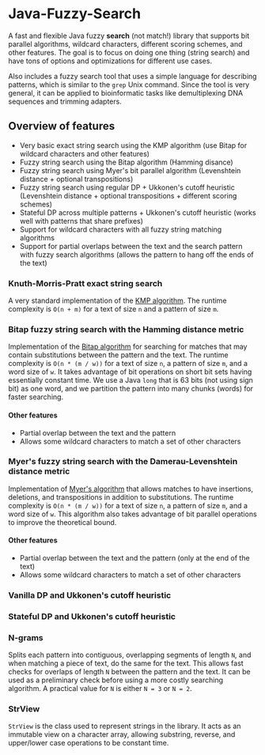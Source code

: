 # Java-Fuzzy-Search
A fast and flexible Java fuzzy **search** (not match!) library that supports bit parallel algorithms, wildcard characters, different scoring schemes, and other features. The goal is to focus on doing one thing (string search) and have tons of options and optimizations for different use cases.

Also includes a fuzzy search tool that uses a simple language for describing patterns, which is similar to the `grep` Unix command. Since the tool is very general, it can be applied to bioinformatic tasks like demultiplexing DNA sequences and trimming adapters.

## Overview of features
- Very basic exact string search using the KMP algorithm (use Bitap for wildcard characters and other features)
- Fuzzy string search using the Bitap algorithm (Hamming disance)
- Fuzzy string search using Myer's bit parallel algorithm (Levenshtein distance + optional transpositions)
- Fuzzy string search using regular DP + Ukkonen's cutoff heuristic (Levenshtein distance + optional transpositions + different scoring schemes)
- Stateful DP across multiple patterns + Ukkonen's cutoff heuristic (works well with patterns that share prefixes)
- Support for wildcard characters with all fuzzy string matching algorithms
- Support for partial overlaps between the text and the search pattern with fuzzy search algorithms (allows the pattern to hang off the ends of the text)

### Knuth-Morris-Pratt exact string search
A very standard implementation of the [KMP algorithm](https://en.wikipedia.org/wiki/Knuth%E2%80%93Morris%E2%80%93Pratt_algorithm). The runtime complexity is `O(n + m)` for a text of size `n` and a pattern of size `m`.

### Bitap fuzzy string search with the Hamming distance metric
Implementation of the [Bitap algorithm](https://www.cs.helsinki.fi/u/tpkarkka/opetus/11s/spa/lecture04.pdf) for searching for matches that may contain substitutions between the pattern and the text. The runtime complexity is `O(n * (m / w))` for a text of size `n`, a pattern of size `m`, and a word size of `w`. It takes advantage of bit operations on short bit sets having essentially constant time. We use a Java `long` that is 63 bits (not using sign bit) as one word, and we partition the pattern into many chunks (words) for faster searching.

#### Other features
- Partial overlap between the text and the pattern
- Allows some wildcard characters to match a set of other characters

### Myer's fuzzy string search with the Damerau-Levenshtein distance metric
Implementation of [Myer's algorithm](https://pdfs.semanticscholar.org/ec02/dc32220d26f6a84c89f49ecc42fc91e4a592.pdf) that allows matches to have insertions, deletions, and transpositions in addition to substitutions. The runtime complexity is `O(n * (m / w))` for a text of size `n`, a pattern of size `m`, and a word size of `w`. This algorithm also takes advantage of bit parallel operations to improve the theoretical bound.

#### Other features
- Partial overlap between the text and the pattern (only at the end of the text)
- Allows some wildcard characters to match a set of other characters

### Vanilla DP and Ukkonen's cutoff heuristic


### Stateful DP and Ukkonen's cutoff heuristic

### N-grams
Splits each pattern into contiguous, overlapping segments of length `N`, and when matching a piece of text, do the same for the text. This allows fast checks for overlaps of length `N` between the pattern and the text. It can be used as a preliminary check before using a more costly searching algorithm. A practical value for `N` is either `N = 3` or `N = 2`.

### StrView
`StrView` is the class used to represent strings in the library. It acts as an immutable view on a character array, allowing substring, reverse, and upper/lower case operations to be constant time.
